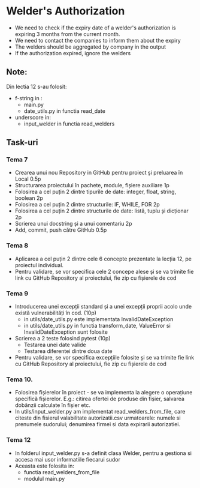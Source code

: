 # Welder's Authorization

- We need to check if the expiry date of a welder's authorization is expiring 3 months from the current month.
- We need to contact the companies to inform them about the expiry
- The welders should be aggregated by company in the output
- If the authorization expired, ignore the welders

## Note:

Din lectia 12 s-au folosit:
- f-string in :
    - main.py
    - date_utils.py in functia read_date
- underscore in:
  - input_welder in functia read_welders

## Task-uri

### Tema 7

- Crearea unui nou Repository in GitHub pentru proiect și preluarea în Local 0.5p 
- Structurarea proiectului în pachete, module, fișiere auxiliare 1p
- Folosirea a cel puțin 2 dintre tipurile de date: integer, float, string, boolean 2p
- Folosirea a cel puțin 2 dintre structurile: IF, WHILE, FOR 2p
- Folosirea a cel puțin 2 dintre structurile de date: listă, tuplu și dicționar 2p
- Scrierea unui docstring și a unui comentariu 2p
- Add, commit, push către GitHub 0.5p 

### Tema 8

- Aplicarea a cel puțin 2 dintre cele 6 concepte prezentate la lecția 12, pe proiectul individual.
- Pentru validare, se vor specifica cele 2 concepe alese și se va trimite fie link cu GitHub Repository al proiectului, fie zip cu fișierele de cod

### Tema 9
- Introducerea unei excepții standard și a unei excepții proprii acolo unde există vulnerabilități în cod. (10p)
  - in utils/date_utils.py  este implementata InvalidDateException
  - in utils/date_utils.py in functia transform_date, ValueError si InvalidDateException sunt folosite
- Scrierea a 2 teste folosind pytest (10p)
  - Testarea unei date valide
  - Testarea diferentei dintre doua date
- Pentru validare, se vor specifica excepțiile folosite și se va trimite fie link cu GitHub Repository al proiectului, fie zip cu fișierele de cod

### Tema 10.

- Folosirea fișierelor în proiect - se va implementa la alegere o operațiune specifică fișierelor. E.g.: citirea ofertei de produse din fișier, salvarea dobânzii calculate în fișier etc.
- In utils/input_welder.py am implementat read_welders_from_file, care citeste din fisierul valabilitate autorizatii.csv urmatoarele: numele si prenumele sudorului; denumirea firmei si data expirarii autorizatiei.

### Tema 12

- In folderul input_welder.py s-a definit clasa Welder, pentru a gestiona si accesa mai usor informatiile fiecarui sudor
- Aceasta este folosita in:
  - functia read_welders_from_file
  - modulul main.py
